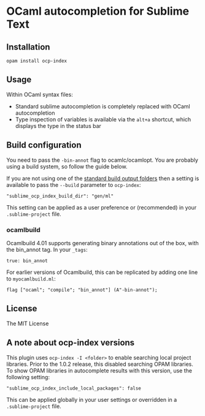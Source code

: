 # OCaml autocompletion for Sublime Text

## Installation

    opam install ocp-index

## Usage

Within OCaml syntax files:

- Standard sublime autocompletion is completely replaced with OCaml autocompletion
- Type inspection of variables is available via the `alt+a` shortcut, which displays the type in the status bar

## Build configuration

You need to pass the `-bin-annot` flag to ocamlc/ocamlopt. You are probably using a build system, so follow the guide below.

If you are not using one of the [standard build output folders](https://github.com/OCamlPro/ocp-index/blob/81ad7ac148bab1188bcf401f8cdd3859730f5aa8/src/indexMisc.ml#L102) then a setting is available to pass the `--build` parameter to `ocp-index`:

    "sublime_ocp_index_build_dir": "gen/ml"

This setting can be applied as a user preference or (recommended) in your `.sublime-project` file.

### ocamlbuild

Ocamlbuild 4.01 supports generating binary annotations out of the box, with the bin_annot tag. In your `_tags`:

    true: bin_annot

For earlier versions of Ocamlbuild, this can be replicated by adding one line to `myocamlbuild.ml`:

    flag ["ocaml"; "compile"; "bin_annot"] (A"-bin-annot");


## License

The MIT License

## A note about ocp-index versions

This plugin uses `ocp-index -I <folder>` to enable searching local project libraries. Prior to the 1.0.2 release, this disabled searching OPAM libraries. To show OPAM libraries in autocomplete results with this version, use the following setting:

    "sublime_ocp_index_include_local_packages": false

This can be applied globally in your user settings or overridden in a `.sublime-project` file.